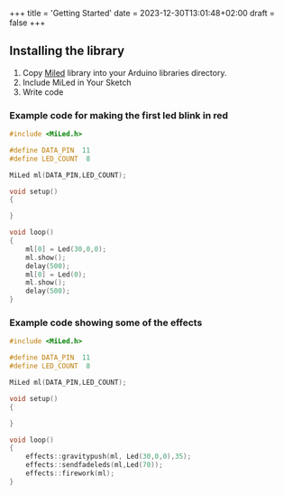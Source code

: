 +++
title = 'Getting Started'
date = 2023-12-30T13:01:48+02:00
draft = false
+++

## Installing the library

1. Copy [Miled](https://github.com/Byte-White/MiLed) library into your Arduino libraries directory.
2. Include MiLed in Your Sketch
3. Write code

### Example code for making the first led blink in red 

```cpp
#include <MiLed.h>

#define DATA_PIN  11
#define LED_COUNT  8

MiLed ml(DATA_PIN,LED_COUNT);

void setup()
{

}

void loop()
{
    ml[0] = Led(30,0,0);
    ml.show();
    delay(500);
    ml[0] = Led(0);
    ml.show();
    delay(500);
}
```

### Example code showing some of the effects

```cpp
#include <MiLed.h>

#define DATA_PIN  11
#define LED_COUNT  8

MiLed ml(DATA_PIN,LED_COUNT);

void setup()
{

}

void loop()
{
    effects::gravitypush(ml, Led(30,0,0),35);
    effects::sendfadeleds(ml,Led(70));
    effects::firework(ml);
}
```
